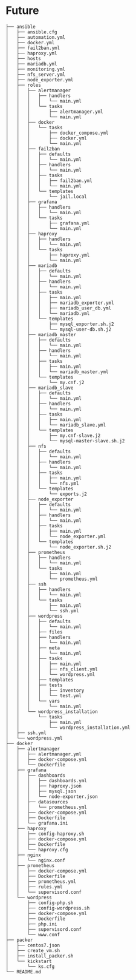 # Future
    
    ├── ansible
    │   ├── ansible.cfg
    │   ├── automation.yml
    │   ├── docker.yml
    │   ├── fail2ban.yml
    │   ├── haproxy.yml
    │   ├── hosts
    │   ├── mariadb.yml
    │   ├── monitoring.yml
    │   ├── nfs_server.yml
    │   ├── node_exporter.yml
    │   ├── roles
    │   │   ├── alertmanager
    │   │   │   ├── handlers
    │   │   │   │   └── main.yml
    │   │   │   └── tasks
    │   │   │       ├── alertmanager.yml
    │   │   │       └── main.yml
    │   │   ├── docker
    │   │   │   └── tasks
    │   │   │       ├── docker_compose.yml
    │   │   │       ├── docker.yml
    │   │   │       └── main.yml
    │   │   ├── fail2ban
    │   │   │   ├── defaults
    │   │   │   │   └── main.yml
    │   │   │   ├── handlers
    │   │   │   │   └── main.yml
    │   │   │   ├── tasks
    │   │   │   │   ├── fail2ban.yml
    │   │   │   │   └── main.yml
    │   │   │   └── templates
    │   │   │       └── jail.local
    │   │   ├── grafana
    │   │   │   ├── handlers
    │   │   │   │   └── main.yml
    │   │   │   └── tasks
    │   │   │       ├── grafana.yml
    │   │   │       └── main.yml
    │   │   ├── haproxy
    │   │   │   ├── handlers
    │   │   │   │   └── main.yml
    │   │   │   └── tasks
    │   │   │       ├── haproxy.yml
    │   │   │       └── main.yml
    │   │   ├── mariadb
    │   │   │   ├── defaults
    │   │   │   │   └── main.yml
    │   │   │   ├── handlers
    │   │   │   │   └── main.yml
    │   │   │   ├── tasks
    │   │   │   │   ├── main.yml
    │   │   │   │   ├── mariadb_exporter.yml
    │   │   │   │   ├── mariadb_user_db.yml
    │   │   │   │   └── mariadb.yml
    │   │   │   └── templates
    │   │   │       ├── mysql_exporter.sh.j2
    │   │   │       └── mysql-user-db.sh.j2
    │   │   ├── mariadb_master
    │   │   │   ├── defaults
    │   │   │   │   └── main.yml
    │   │   │   ├── handlers
    │   │   │   │   └── main.yml
    │   │   │   ├── tasks
    │   │   │   │   ├── main.yml
    │   │   │   │   └── mariadb_master.yml
    │   │   │   └── templates
    │   │   │       └── my.cnf.j2
    │   │   ├── mariadb_slave
    │   │   │   ├── defaults
    │   │   │   │   └── main.yml
    │   │   │   ├── handlers
    │   │   │   │   └── main.yml
    │   │   │   ├── tasks
    │   │   │   │   ├── main.yml
    │   │   │   │   └── mariadb_slave.yml
    │   │   │   └── templates
    │   │   │       ├── my.cnf-slave.j2
    │   │   │       └── mysql-master-slave.sh.j2
    │   │   ├── nfs
    │   │   │   ├── defaults
    │   │   │   │   └── main.yml
    │   │   │   ├── handlers
    │   │   │   │   └── main.yml
    │   │   │   ├── tasks
    │   │   │   │   ├── main.yml
    │   │   │   │   └── nfs.yml
    │   │   │   └── templates
    │   │   │       └── exports.j2
    │   │   ├── node_exporter
    │   │   │   ├── defaults
    │   │   │   │   └── main.yml
    │   │   │   ├── handlers
    │   │   │   │   └── main.yml
    │   │   │   ├── tasks
    │   │   │   │   ├── main.yml
    │   │   │   │   └── node_exporter.yml
    │   │   │   └── templates
    │   │   │       └── node_exporter.sh.j2
    │   │   ├── prometheus
    │   │   │   ├── handlers
    │   │   │   │   └── main.yml
    │   │   │   └── tasks
    │   │   │       ├── main.yml
    │   │   │       └── prometheus.yml
    │   │   ├── ssh
    │   │   │   ├── handlers
    │   │   │   │   └── main.yml
    │   │   │   └── tasks
    │   │   │       ├── main.yml
    │   │   │       └── ssh.yml
    │   │   ├── wordpress
    │   │   │   ├── defaults
    │   │   │   │   └── main.yml
    │   │   │   ├── files
    │   │   │   ├── handlers
    │   │   │   │   └── main.yml
    │   │   │   ├── meta
    │   │   │   │   └── main.yml
    │   │   │   ├── tasks
    │   │   │   │   ├── main.yml
    │   │   │   │   ├── nfs_client.yml
    │   │   │   │   └── wordpress.yml
    │   │   │   ├── templates
    │   │   │   ├── tests
    │   │   │   │   ├── inventory
    │   │   │   │   └── test.yml
    │   │   │   └── vars
    │   │   │       └── main.yml
    │   │   └── wordpress_installation
    │   │       └── tasks
    │   │           ├── main.yml
    │   │           └── wordpress_installation.yml
    │   ├── ssh.yml
    │   └── wordpress.yml
    ├── docker
    │   ├── alertmanager
    │   │   ├── alertmanager.yml
    │   │   ├── docker-compose.yml
    │   │   └── Dockerfile
    │   ├── grafana
    │   │   ├── dashboards
    │   │   │   ├── dashboards.yml
    │   │   │   ├── haproxy.json
    │   │   │   ├── mysql.json
    │   │   │   └── node-exporter.json
    │   │   ├── datasources
    │   │   │   └── prometheus.yml
    │   │   ├── docker-compose.yml
    │   │   ├── Dockerfile
    │   │   └── grafana.ini
    │   ├── haproxy
    │   │   ├── config-haproxy.sh
    │   │   ├── docker-compose.yml
    │   │   ├── Dockerfile
    │   │   └── haproxy.cfg
    │   ├── nginx
    │   │   └── nginx.conf
    │   ├── prometheus
    │   │   ├── docker-compose.yml
    │   │   ├── Dockerfile
    │   │   ├── prometheus.yml
    │   │   ├── rules.yml
    │   │   └── supervisord.conf
    │   └── wordpress
    │       ├── config-php.sh
    │       ├── config-wordpress.sh
    │       ├── docker-compose.yml
    │       ├── Dockerfile
    │       ├── php.ini
    │       ├── supervisord.conf
    │       └── www.conf
    ├── packer
    │   ├── centos7.json
    │   ├── create_vm.sh
    │   ├── install_packer.sh
    │   └── kickstart
    │       └── ks.cfg
    └── README.md


